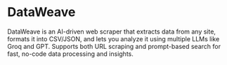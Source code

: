 # DataWeave
DataWeave is an AI-driven web scraper that extracts data from any site, formats it into CSV/JSON, and lets you analyze it using multiple LLMs like Groq and GPT. Supports both URL scraping and prompt-based search for fast, no-code data processing and insights.
